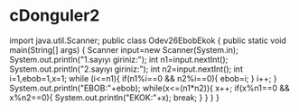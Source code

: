 # cDonguler2

import java.util.Scanner;
public class Odev26EbobEkok {
    public static void main(String[] args) {
        Scanner input=new Scanner(System.in);
        System.out.println("1.sayıyı giriniz:");
        int n1=input.nextInt();
        System.out.println("2.sayıyı giriniz:");
        int n2=input.nextInt();
        int i=1,ebob=1,x=1;
        while (i<=n1){
            if(n1%i==0 && n2%i==0){
                ebob=i;
            }
            i++;
        }
        System.out.println("EBOB:"+ebob);
        while(x<=(n1*n2)){
            x++;
            if(x%n1==0 && x%n2==0){
                System.out.println("EKOK:"+x);
                break;
            }
        }
    }
}

